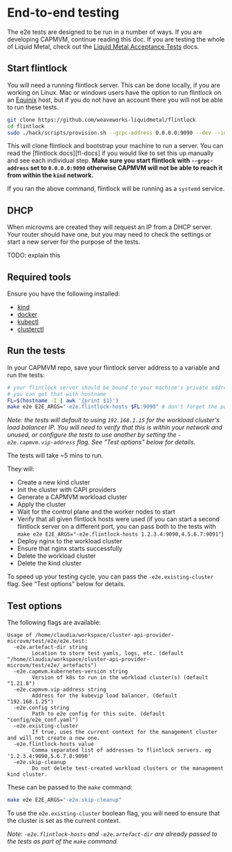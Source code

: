 # End-to-end testing

The e2e tests are designed to be run in a number of ways.
If you are developing CAPMVM, continue reading this doc.
If you are testing the whole of Liquid Metal, check out the [Liquid Metal Acceptance Tests][lmats]
docs.

## Start flintlock

You will need a running flintlock server. This can be done locally, if you are
working on Linux. Mac or windows users have the option to run flintlock on
an [Equinix][equinix] host, but if you do not have an account there you will not
be able to run these tests.

```bash
git clone https://github.com/weaveworks-liquidmetal/flintlock
cd flintlock
sudo ./hack/scripts/provision.sh --grpc-address 0.0.0.0:9090 --dev --insecure
```

This will clone flintlock and bootstrap your machine to run a server. You can
read the [flintlock docs][fl-docs] if you would like to set this up manually
and see each individual step. **Make sure you start flintlock with `--grpc-address`
set to `0.0.0.0:9090` otherwise CAPMVM will not be able to reach it from within
the `kind` network.**

If you ran the above command, flintlock will be running as a `systemd` service.

## DHCP

When microvms are created they will request an IP from a DHCP server. Your router
should have one, but you may need to check the settings or start a new server
for the purpose of the tests.

TODO: explain this

## Required tools

Ensure you have the following installed:
- [kind](https://kind.sigs.k8s.io/)
- [docker](https://docs.docker.com/engine/install/ubuntu/)
- [kubectl](https://kubernetes.io/docs/tasks/tools/)
- [clusterctl](https://cluster-api.sigs.k8s.io/user/quick-start.html#install-clusterctl)

## Run the tests

In your CAPMVM repo, save your flintlock server address to a variable and run
the tests:

```bash
# your flintlock server should be bound to your machine's private address
# you can get that with hostname
FL=$(hostname -I | awk '{print $1}')
make e2e E2E_ARGS="-e2e.flintlock-hosts $FL:9090" # don't forget the port!
```

_Note: the tests will default to using `192.168.1.15` for the workload cluster's
load balancer IP. You will need to verify that this is within your network and
unused, or configure the tests to use another by setting the `-e2e.capmvm.vip-address`
flag. See "Test options" below for details._

The tests will take ~5 mins to run.

They will:
- Create a new kind cluster
- Init the cluster with CAPI providers
- Generate a CAPMVM workload cluster
- Apply the cluster
- Wait for the control plane and the worker nodes to start
- Verify that all given flintlock hosts were used (if you can start a second
	flintlock server on a different port, you can pass both to the tests with
	`make e2e E2E_ARGS="-e2e.flintlock-hosts 1.2.3.4:9090,4.5.6.7:9091"`)
- Deploy nginx to the workload cluster
- Ensure that nginx starts successfully
- Delete the workload cluster
- Delete the kind cluster

To speed up your testing cycle, you can pass the `-e2e.existing-cluster` flag.
See "Test options" below for details.

## Test options

The following flags are available:

```
Usage of /home/claudia/workspace/cluster-api-provider-microvm/test/e2e/e2e.test:
  -e2e.artefact-dir string
        Location to store test yamls, logs, etc. (default "/home/claudia/workspace/cluster-api-provider-microvm/test/e2e/_artefacts")
  -e2e.capmvm.kubernetes-version string
        Version of k8s to run in the workload cluster(s) (default "1.21.8")
  -e2e.capmvm.vip-address string
        Address for the kubevip load balancer. (default "192.168.1.25")
  -e2e.config string
        Path to e2e config for this suite. (default "config/e2e_conf.yaml")
  -e2e.existing-cluster
        If true, uses the current context for the management cluster and will not create a new one.
  -e2e.flintlock-hosts value
        Comma separated list of addresses to flintlock servers. eg '1.2.3.4:9090,5.6.7.8:9090'
  -e2e.skip-cleanup
        Do not delete test-created workload clusters or the management kind cluster.
```

These can be passed to the `make` command:

```bash
make e2e E2E_ARGS="-e2e.skip-cleanup"
```

To use the `e2e.existing-cluster` boolean flag, you will need to ensure that the
cluster is set as the current context.

_Note: `-e2e.flintlock-hosts` and `-e2e.artefact-dir` are already passed to the
tests as part of the `make` command._

[lmats]: https://github.com/weaveworks-liquidmetal/liquid-metal-acceptance-tests
[equinix]: https://metal.equinix.com/
